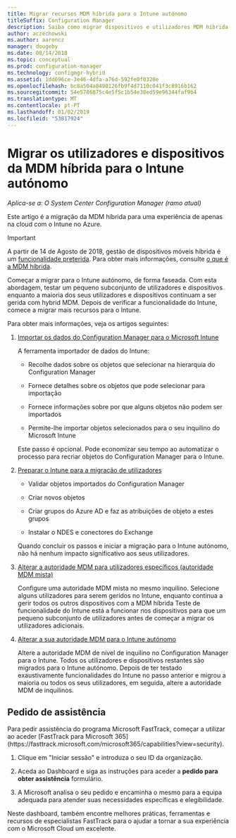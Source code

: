 ```yaml
---
title: Migrar recursos MDM híbrida para o Intune autónomo
titleSuffix: Configuration Manager
description: Saiba como migrar dispositivos e utilizadores MDM híbrida para o Intune no Azure.
author: aczechowski
ms.author: aaroncz
manager: dougeby
ms.date: 08/14/2018
ms.topic: conceptual
ms.prod: configuration-manager
ms.technology: configmgr-hybrid
ms.assetid: 1dd696ce-3e46-4dfa-a76d-592fe0f0320e
ms.openlocfilehash: bc8a504a8490126fb9f4d7110c041f3c8916b162
ms.sourcegitcommit: 54e5786875c4e5f5c1b54e38ed59e96344faf9b4
ms.translationtype: MT
ms.contentlocale: pt-PT
ms.lasthandoff: 01/02/2019
ms.locfileid: "53817924"
---
```

# <a name="migrate-hybrid-mdm-users-and-devices-to-intune-standalone"></a>Migrar os utilizadores e dispositivos da MDM híbrida para o Intune autónomo

*Aplica-se a: O System Center Configuration Manager (ramo atual)*    

Este artigo é a migração da MDM híbrida para uma experiência de apenas na cloud com o Intune no Azure. 

> [!Important]  
> A partir de 14 de Agosto de 2018, gestão de dispositivos móveis híbrida é um [funcionalidade preterida](/sccm/core/plan-design/changes/deprecated/removed-and-deprecated-cmfeatures). Para obter mais informações, consulte [o que é a MDM híbrida](/sccm/mdm/understand/hybrid-mobile-device-management).<!--Intune feature 2683117-->  


Começar a migrar para o Intune autónomo, de forma faseada. Com esta abordagem, testar um pequeno subconjunto de utilizadores e dispositivos enquanto a maioria dos seus utilizadores e dispositivos continuam a ser gerida com hybrid MDM. Depois de verificar a funcionalidade do Intune, comece a migrar mais recursos para o Intune.    

Para obter mais informações, veja os artigos seguintes:    
  
1.  [Importar os dados do Configuration Manager para o Microsoft Intune](migrate-import-data.md)   

    A ferramenta importador de dados do Intune:  

    - Recolhe dados sobre os objetos que selecionar na hierarquia do Configuration Manager  

    - Fornece detalhes sobre os objetos que pode selecionar para importação   

    - Fornece informações sobre por que alguns objetos não podem ser importados  

    - Permite-lhe importar objetos selecionados para o seu inquilino do Microsoft Intune  

    Este passo é opcional. Pode economizar seu tempo ao automatizar o processo para recriar objetos do Configuration Manager para o Intune.  

2.  [Preparar o Intune para a migração de utilizadores](migrate-prepare-intune.md)    

    - Validar objetos importados do Configuration Manager  

    - Criar novos objetos  

    - Criar grupos do Azure AD e faz as atribuições de objeto a estes grupos  

    - Instalar o NDES e conectores do Exchange  

    Quando concluir os passos e iniciar a migração para o Intune autónomo, não há nenhum impacto significativo aos seus utilizadores.   

3.  [Alterar a autoridade MDM para utilizadores específicos (autoridade MDM mista)](migrate-mixed-authority.md)    

    Configure uma autoridade MDM mista no mesmo inquilino. Selecione alguns utilizadores para serem geridos no Intune, enquanto continua a gerir todos os outros dispositivos com a MDM híbrida Teste de funcionalidade do Intune está a funcionar nos dispositivos para que um pequeno subconjunto de utilizadores antes de começar a migrar os utilizadores adicionais.   

4.  [Alterar a sua autoridade MDM para o Intune autónomo](change-mdm-authority.md)     

    Altere a autoridade MDM de nível de inquilino no Configuration Manager para o Intune. Todos os utilizadores e dispositivos restantes são migrados para o Intune autónomo. Depois de ter testado exaustivamente funcionalidades do Intune no passo anterior e migrou a maioria ou todos os seus utilizadores, em seguida, altere a autoridade MDM de inquilinos.



## <a name="request-assistance"></a>Pedido de assistência
<!--Intune bug 2339232--> Para pedir assistência do programa Microsoft FastTrack, começar a utilizar ao aceder [FastTrack para Microsoft 365](https://fasttrack.microsoft.com/microsoft365/capabilities?view=security).

1. Clique em "Iniciar sessão" e introduza o seu ID da organização.  

2. Aceda ao Dashboard e siga as instruções para aceder a **pedido para obter assistência** formulário.    

3. A Microsoft analisa o seu pedido e encaminha o mesmo para a equipa adequada para atender suas necessidades específicas e elegibilidade.  

Neste dashboard, também encontre melhores práticas, ferramentas e recursos de especialistas FastTrack para o ajudar a tornar a sua experiência com o Microsoft Cloud um excelente.

